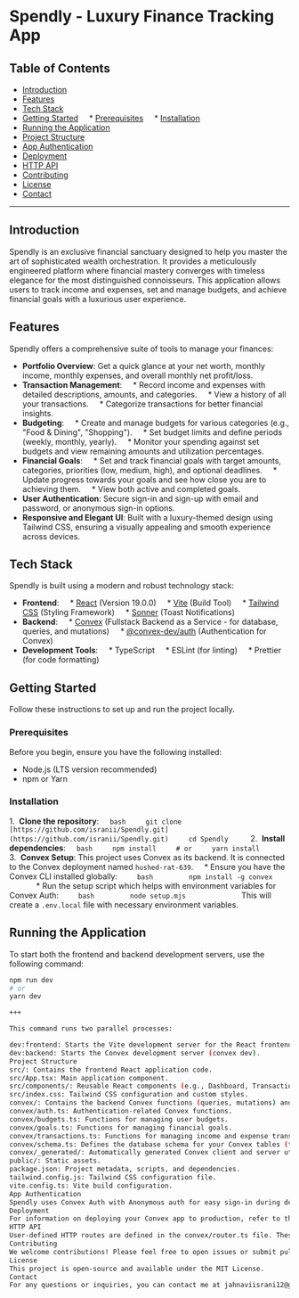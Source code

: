# Spendly - Luxury Finance Tracking App

## Table of Contents
* [Introduction](#introduction)
* [Features](#features)
* [Tech Stack](#tech-stack)
* [Getting Started](#getting-started)
    * [Prerequisites](#prerequisites)
    * [Installation](#installation)
* [Running the Application](#running-the-application)
* [Project Structure](#project-structure)
* [App Authentication](#app-authentication)
* [Deployment](#deployment)
* [HTTP API](#http-api)
* [Contributing](#contributing)
* [License](#license)
* [Contact](#contact)

---

## Introduction

Spendly is an exclusive financial sanctuary designed to help you master the art of sophisticated wealth orchestration. It provides a meticulously engineered platform where financial mastery converges with timeless elegance for the most distinguished connoisseurs. This application allows users to track income and expenses, set and manage budgets, and achieve financial goals with a luxurious user experience.

## Features

Spendly offers a comprehensive suite of tools to manage your finances:

* **Portfolio Overview**: Get a quick glance at your net worth, monthly income, monthly expenses, and overall monthly net profit/loss.
* **Transaction Management**:
    * Record income and expenses with detailed descriptions, amounts, and categories.
    * View a history of all your transactions.
    * Categorize transactions for better financial insights.
* **Budgeting**:
    * Create and manage budgets for various categories (e.g., "Food & Dining", "Shopping").
    * Set budget limits and define periods (weekly, monthly, yearly).
    * Monitor your spending against set budgets and view remaining amounts and utilization percentages.
* **Financial Goals**:
    * Set and track financial goals with target amounts, categories, priorities (low, medium, high), and optional deadlines.
    * Update progress towards your goals and see how close you are to achieving them.
    * View both active and completed goals.
* **User Authentication**: Secure sign-in and sign-up with email and password, or anonymous sign-in options.
* **Responsive and Elegant UI**: Built with a luxury-themed design using Tailwind CSS, ensuring a visually appealing and smooth experience across devices.

## Tech Stack

Spendly is built using a modern and robust technology stack:

* **Frontend**:
    * [React](https://react.dev/) (Version 19.0.0)
    * [Vite](https://vitejs.dev/) (Build Tool)
    * [Tailwind CSS](https://tailwindcss.com/) (Styling Framework)
    * [Sonner](https://sonner.emilkowalski.it/) (Toast Notifications)
* **Backend**:
    * [Convex](https://convex.dev/) (Fullstack Backend as a Service - for database, queries, and mutations)
    * [@convex-dev/auth](https://auth.convex.dev/) (Authentication for Convex)
* **Development Tools**:
    * TypeScript
    * ESLint (for linting)
    * Prettier (for code formatting)

## Getting Started

Follow these instructions to set up and run the project locally.

### Prerequisites

Before you begin, ensure you have the following installed:

* Node.js (LTS version recommended)
* npm or Yarn

### Installation

1.  **Clone the repository**:
    ```bash
    git clone [https://github.com/isranii/Spendly.git](https://github.com/isranii/Spendly.git)
    cd Spendly
    ```
2.  **Install dependencies**:
    ```bash
    npm install
    # or
    yarn install
    ```
3.  **Convex Setup**: This project uses Convex as its backend. It is connected to the Convex deployment named `hushed-rat-639`.
    * Ensure you have the Convex CLI installed globally:
        ```bash
        npm install -g convex
        ```
    * Run the setup script which helps with environment variables for Convex Auth:
        ```bash
        node setup.mjs
        ```
        This will create a `.env.local` file with necessary environment variables.

## Running the Application

To start both the frontend and backend development servers, use the following command:

```bash
npm run dev
# or
yarn dev 

+++

This command runs two parallel processes:

dev:frontend: Starts the Vite development server for the React frontend, usually opening in your browser (vite --open).
dev:backend: Starts the Convex development server (convex dev).
Project Structure
src/: Contains the frontend React application code.
src/App.tsx: Main application component.
src/components/: Reusable React components (e.g., Dashboard, TransactionForm, BudgetOverview, GoalsSection, StatsCard, TransactionList).
src/index.css: Tailwind CSS configuration and custom styles.
convex/: Contains the backend Convex functions (queries, mutations) and schema definitions.
convex/auth.ts: Authentication-related Convex functions.
convex/budgets.ts: Functions for managing user budgets.
convex/goals.ts: Functions for managing financial goals.
convex/transactions.ts: Functions for managing income and expense transactions.
convex/schema.ts: Defines the database schema for your Convex tables (transactions, budgets, goals, accounts, users).
convex/_generated/: Automatically generated Convex client and server utilities (do not modify directly).
public/: Static assets.
package.json: Project metadata, scripts, and dependencies.
tailwind.config.js: Tailwind CSS configuration file.
vite.config.ts: Vite build configuration.
App Authentication
Spendly uses Convex Auth with Anonymous auth for easy sign-in during development. You can extend or modify this authentication setup for production use.
Deployment
For information on deploying your Convex app to production, refer to the Convex Hosting and Deployment documentation.
HTTP API
User-defined HTTP routes are defined in the convex/router.ts file. These routes are separated from convex/http.ts to prevent modification of authentication routes.
Contributing
We welcome contributions! Please feel free to open issues or submit pull requests.
License
This project is open-source and available under the MIT License.
Contact
For any questions or inquiries, you can contact me at jahnaviisrani12@gmail.com .